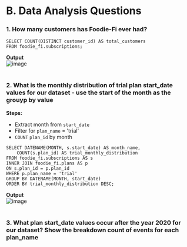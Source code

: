 # B. Data Analysis Questions
### 1. How many customers has Foodie-Fi ever had?
```
SELECT COUNT(DISTINCT customer_id) AS total_customers
FROM foodie_fi.subscriptions;
```
**Output**  
![image](https://github.com/user-attachments/assets/bc5c178e-7bfb-4e7b-8709-5fc38b859d23)
<br/>
<br/>
### 2. What is the monthly distribution of trial plan start_date values for our dataset - use the start of the month as the grouyp by value
**Steps:**
- Extract month from `start_date`
- Filter for `plan_name` = 'trial'
- `COUNT` `plan_id` by month
```
SELECT DATENAME(MONTH, s.start_date) AS month_name,
	COUNT(s.plan_id) AS trial_monthly_distribution
FROM foodie_fi.subscriptions AS s
INNER JOIN foodie_fi.plans AS p
ON s.plan_id = p.plan_id
WHERE p.plan_name = 'trial'
GROUP BY DATENAME(MONTH, start_date)
ORDER BY trial_monthly_distribution DESC;
```
**Output**  
![image](https://github.com/user-attachments/assets/9da56359-1464-4640-ac53-3442ef2bbc1a)
<br/>
<br/>
### 3. What plan start_date values occur after the year 2020 for our dataset? Show the breakdown count of events for each plan_name
